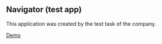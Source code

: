 ## Navigator (test app)

This application was created by the test task of the company.

[Demo](https://navigator-by-shnip-den.herokuapp.com/)
